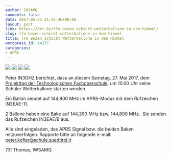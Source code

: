 ```yaml
---
author: IW3AMQ
comments: false
date: 2017-05-25 21:45:46+00:00
layout: post
link: https://drc.bz/tfo-bozen-schickt-wetterballone-in-den-himmel/
slug: tfo-bozen-schickt-wetterballone-in-den-himmel
title: TFO Bozen schickt Wetterballone in den Himmel
wordpress_id: 14277
categories:
- APRS
---
```




![](https://drc.bz/wp-content/uploads/2017/05/projekttag_fahne.jpg) ![](https://drc.bz/wp-content/uploads/2017/05/weatherballoon-nasa.jpg) ![](https://drc.bz/wp-content/uploads/2017/05/Wetterballon-27.5.2017-2-768x1024.jpg) ![](https://drc.bz/wp-content/uploads/2017/05/Wetterballon-27.5.2017-1-1024x680.jpg)

Peter IN3GHZ berichtet, dass an diesem Samstag, 27. Mai 2017, dem [Projekttag der Technologischen Fachoberschule](http://www.tfobz.it/index.php/110-projekte/projekte1617/262-projekttag-am-26-und-27-mai-projektliste-aktualisiert-am-25-05), um 10.00 Uhr seine Schüler Wetterballone starten werden.

Ein Ballon sendet auf 144,800 MHz im APRS-Modus mit dem Rufzeichen IN3EAE-11.

2 Ballone haben eine Bake auf 144,390 MHz bzw. 144,800 MHz.  Sie senden das Rufzeichen IN3EAE/B aus.

Alle sind eingeladen, das APRS Signal bzw. die beiden Baken mitzuverfolgen. Rapporte bitte an folgende e-mail: peter.kofler@schule.suedtirol.it

73! Thomas, IW3AMQ
